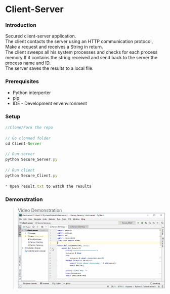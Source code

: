 # Client-Server

### Introduction
Secured client-server application.<br>
The client contacts the server using an HTTP communication protocol,<br>
Make a request and receives a String in return.<br>
The client sweeps all his system processes and checks for each process memory If it contains the string received and send back to the server the process name and ID.<br>
The server saves the results to a local file.

### Prerequisites
* Python interperter
* pip
* IDE - Development envenvironment

### Setup
```javascript
//Clone/Fork the repo

// Go clonned folder
cd Client-Server

// Run server
python Secure_Server.py

// Run client
python Secure_Client.py

* Open result.txt to watch the results
```

### Demonstration
 > Video Demonstration
![Video Demonstration](Demonstration.gif)
